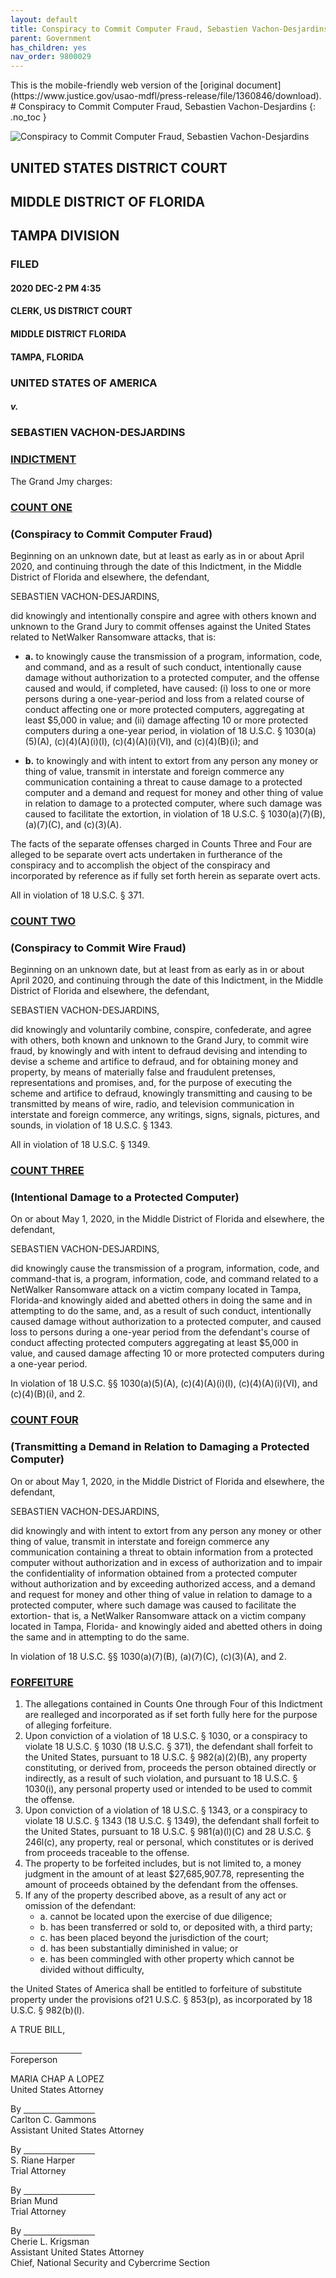 ```yaml
---
layout: default
title: Conspiracy to Commit Computer Fraud, Sebastien Vachon-Desjardins 
parent: Government 
has_children: yes
nav_order: 9800029  
---
```

<style>
.dont-break-out {
  /* These are technically the same, but use both */
  overflow-wrap: break-word;
  word-wrap: break-word;

  -ms-word-break: break-all;
  /* This is the dangerous one in WebKit, as it breaks things wherever */
  word-break: break-all;
  /* Instead use this non-standard one: */
  word-break: break-word;
}
</style>

<div class="dont-break-out" markdown="1">
This is the mobile-friendly web version of the [original document](https://www.justice.gov/usao-mdfl/press-release/file/1360846/download).
# Conspiracy to Commit Computer Fraud, Sebastien Vachon-Desjardins 
{: .no_toc }

![Conspiracy to Commit Computer Fraud, Sebastien Vachon-Desjardins](https://statics.bsafes.com/images/documents/20210127_netwalker_indictment_0.png)

## UNITED STATES DISTRICT COURT
## MIDDLE DISTRICT OF FLORIDA
## TAMPA DIVISION 

### FILED 
#### 2020 DEC-2 PM 4:35
#### CLERK, US DISTRICT COURT
#### MIDDLE DISTRICT FLORIDA
#### TAMPA, FLORIDA

### UNITED STATES OF AMERICA
##### v.
### SEBASTIEN VACHON-DESJARDINS

### <ins>INDICTMENT</ins>

The Grand Jmy charges: 

### <ins>COUNT ONE</ins>
### (Conspiracy to Commit Computer Fraud)
Beginning on an unknown date, but at least as early as in or about April 2020, and continuing through the date of this Indictment, in the Middle District of Florida and elsewhere, the defendant, 

SEBASTIEN VACHON-DESJARDINS, 

did knowingly and intentionally conspire and agree with others known and unknown to the Grand Jury to commit offenses against the United States related to NetWalker Ransomware attacks, that is: 
- **a.** to knowingly cause the transmission of a program,
information, code, and command, and as a result of such conduct, intentionally cause damage without authorization to a protected computer, and the offense caused and would, if completed, have caused: (i) loss to one or
more persons during a one-year-period and loss from a related course of conduct affecting one or more protected computers, aggregating at least $5,000 in value; and (ii) damage affecting 10 or more protected computers during a
one-year period, in violation of 18 U.S.C. § 1030(a)(5)(A), (c)(4)(A)(i)(I), (c)(4)(A)(i)(VI), and (c)(4)(B)(i); and

- **b.** to knowingly and with intent to extort from any person any money or thing of value, transmit in interstate and foreign commerce any communication containing a threat to cause damage to a protected computer and a demand and request for money and other thing of value in relation to damage to a protected computer, where such damage was caused to facilitate the extortion, in violation of 18 U.S.C. § 1030(a)(7)(B), (a)(7)(C), and (c)(3)(A). 

The facts of the separate offenses charged in Counts Three and Four are alleged to be separate overt acts undertaken in furtherance of the conspiracy and to accomplish the object of the conspiracy and incorporated by reference as if fully set forth herein as separate overt acts. 

All in violation of 18 U.S.C. § 371. 

### <ins>COUNT TWO</ins>
### (Conspiracy to Commit Wire Fraud) 
Beginning on an unknown date, but at least from as early as in or about April 2020, and continuing through the date of this Indictment, in the Middle District of Florida and elsewhere, the defendant, 

SEBASTIEN VACHON-DESJARDINS, 

did knowingly and voluntarily combine, conspire, confederate, and agree with others, both known and unknown to the Grand Jury, to commit wire fraud, by
knowingly and with intent to defraud devising and intending to devise a scheme and artifice to defraud, and for obtaining money and property, by means of materially false and fraudulent pretenses, representations and promises, and, for the purpose of executing the scheme and artifice to defraud, knowingly transmitting and causing to be transmitted by means of wire, radio, and television communication in interstate and foreign commerce, any
writings, signs, signals, pictures, and sounds, in violation of 18 U.S.C. § 1343. 

All in violation of 18 U.S.C. § 1349. 

### <ins>COUNT THREE</ins>
### (Intentional Damage to a Protected Computer) 
On or about May 1, 2020, in the Middle District of Florida and elsewhere, the defendant, 

SEBASTIEN VACHON-DESJARDINS, 

did knowingly cause the transmission of a program, information, code, and command-that is, a program, information, code, and command related to a NetWalker Ransomware attack on a victim company located in Tampa,
Florida-and knowingly aided and abetted others in doing the same and in attempting to do the same, and, as a result of such conduct, intentionally caused damage without authorization to a protected computer, and caused loss to persons during a one-year period from the defendant's course of conduct affecting protected computers aggregating at least $5,000 in value, and caused damage affecting 10 or more protected computers during a one-year period. 

In violation of 18 U.S.C. §§ 1030(a)(5)(A), (c)(4)(A)(i)(I),
(c)(4)(A)(i)(VI), and (c)(4)(B)(i), and 2. 

### <ins>COUNT FOUR</ins>
### (Transmitting a Demand in Relation to Damaging a Protected Computer) 

On or about May 1, 2020, in the Middle District of Florida and elsewhere, the defendant, 

SEBASTIEN VACHON-DESJARDINS, 

did knowingly and with intent to extort from any person any money or other thing of value, transmit in interstate and foreign commerce any communication containing a threat to obtain information from a protected computer without authorization and in excess of authorization and to impair the confidentiality of information obtained from a protected computer without authorization and by exceeding authorized access, and a demand and request for money and other thing of value in relation to damage to a protected computer, where such damage was caused to facilitate the extortion- that is, a NetWalker Ransomware attack on a victim company located in Tampa, Florida- and knowingly aided and abetted others in doing the same and in attempting to do the same. 

In violation of 18 U.S.C. §§ 1030(a)(7)(B), (a)(7)(C), (c)(3)(A), and 2.

### <ins>FORFEITURE</ins>
1. The allegations contained in Counts One through Four of this Indictment are realleged and incorporated as if set forth fully here for the purpose of alleging forfeiture. 
2. Upon conviction of a violation of 18 U.S.C. § 1030, or a conspiracy to violate 18 U.S.C. § 1030 (18 U.S.C. § 371), the defendant shall forfeit to the United States, pursuant to 18 U.S.C. § 982(a)(2)(B), any property constituting, or derived from, proceeds the person obtained directly or indirectly, as a result of such violation, and pursuant to 18 U.S.C. § 1030(i), any personal property used or intended to be used to commit the offense. 
3. Upon conviction of a violation of 18 U.S.C. § 1343, or a conspiracy to violate 18 U.S.C. § 1343 (18 U.S.C. § 1349), the defendant shall forfeit to the United States, pursuant to 18 U.S.C. § 981(a)(l)(C) and 28 U.S.C. § 246l(c), any property, real or personal, which constitutes or is derived from proceeds traceable to the offense. 
4. The property to be forfeited includes, but is not limited to, a money judgment in the amount of at least $27,685,907.78, representing the amount of proceeds obtained by the defendant from the offenses.
5. If any of the property described above, as a result of any act or omission of the defendant:
    - a. cannot be located upon the exercise of due diligence; 
	- b. has been transferred or sold to, or deposited with, a third party;
	- c. has been placed beyond the jurisdiction of the court; 
	- d. has been substantially diminished in value; or 
	- e. has been commingled with other property which cannot be divided without difficulty, 

the United States of America shall be entitled to forfeiture of substitute property under the provisions of21 U.S.C. § 853(p), as incorporated by 18 U.S.C. § 982(b)(l). 

A TRUE BILL, 

<ins>&nbsp;&nbsp;&nbsp;&nbsp;&nbsp;&nbsp;&nbsp;&nbsp;&nbsp;&nbsp;&nbsp;&nbsp;&nbsp;&nbsp; &nbsp;&nbsp;&nbsp;&nbsp;&nbsp;&nbsp;&nbsp;&nbsp;&nbsp;&nbsp;&nbsp;&nbsp;&nbsp;&nbsp; </ins>  
Foreperson

MARIA CHAP A LOPEZ  
United States Attorney   

By <ins>&nbsp;&nbsp;&nbsp;&nbsp;&nbsp;&nbsp;&nbsp;&nbsp;&nbsp;&nbsp;&nbsp;&nbsp;&nbsp;&nbsp; &nbsp;&nbsp;&nbsp;&nbsp;&nbsp;&nbsp;&nbsp;&nbsp;&nbsp;&nbsp;&nbsp;&nbsp;&nbsp;&nbsp; </ins>  
Carlton C. Gammons  
Assistant United States Attorney   

By <ins>&nbsp;&nbsp;&nbsp;&nbsp;&nbsp;&nbsp;&nbsp;&nbsp;&nbsp;&nbsp;&nbsp;&nbsp;&nbsp;&nbsp; &nbsp;&nbsp;&nbsp;&nbsp;&nbsp;&nbsp;&nbsp;&nbsp;&nbsp;&nbsp;&nbsp;&nbsp;&nbsp;&nbsp; </ins>  
S. Riane Harper  
Trial Attorney  

By <ins>&nbsp;&nbsp;&nbsp;&nbsp;&nbsp;&nbsp;&nbsp;&nbsp;&nbsp;&nbsp;&nbsp;&nbsp;&nbsp;&nbsp; &nbsp;&nbsp;&nbsp;&nbsp;&nbsp;&nbsp;&nbsp;&nbsp;&nbsp;&nbsp;&nbsp;&nbsp;&nbsp;&nbsp; </ins>  
Brian Mund  
Trial Attorney   

By <ins>&nbsp;&nbsp;&nbsp;&nbsp;&nbsp;&nbsp;&nbsp;&nbsp;&nbsp;&nbsp;&nbsp;&nbsp;&nbsp;&nbsp; &nbsp;&nbsp;&nbsp;&nbsp;&nbsp;&nbsp;&nbsp;&nbsp;&nbsp;&nbsp;&nbsp;&nbsp;&nbsp;&nbsp; </ins>  
Cherie L. Krigsman  
Assistant United States Attorney   
Chief, National Security and Cybercrime Section  

